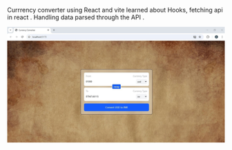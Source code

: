 Currrency converter using React and vite learned about  Hooks, fetching api in react . Handling data parsed through the API  .

![screenshot](./currencyconverter.jpg)